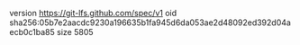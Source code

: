version https://git-lfs.github.com/spec/v1
oid sha256:05b7e2aacdc9230a196635b1fa945d6da053ae2d48092ed392d04aecb0c1ba85
size 5805
